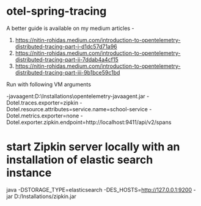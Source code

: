 # otel-spring-tracing

A better guide is available on my medium articles - 
1) https://nitin-rohidas.medium.com/introduction-to-opentelemetry-distributed-tracing-part-i-d1dc57d71a96
2) https://nitin-rohidas.medium.com/introduction-to-opentelemetry-distributed-tracing-part-ii-7ddab4a4cf15
3) https://nitin-rohidas.medium.com/introduction-to-opentelemetry-distributed-tracing-part-iii-9b1bce59c1bd
 
Run with following VM arguments

-javaagent:D:\Installations\opentelemetry-javaagent.jar 
-Dotel.traces.exporter=zipkin 
-Dotel.resource.attributes=service.name=school-service 
-Dotel.metrics.exporter=none
-Dotel.exporter.zipkin.endpoint=http://localhost:9411/api/v2/spans

# start Zipkin server locally with an installation of elastic search instance

java -DSTORAGE_TYPE=elasticsearch -DES_HOSTS=http://127.0.0.1:9200 -jar D:/Installations/zipkin.jar

